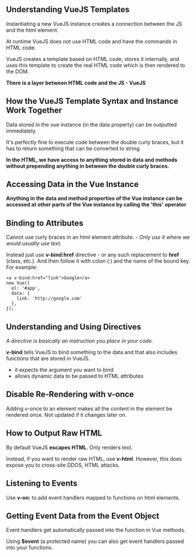 ## Understanding VueJS Templates

Instantiating a new VueJS instance creates a connection between the JS and the html element.

At runtime VueJS does not use HTML code and have the commands in HTML code.

VueJS creates a template based on HTML code, stores it internally, and uses this template to create the real HTML code which is then rendered to the DOM.

**There is a layer between HTML code and the JS - VueJS**



## How the VueJS Template Syntax and Instance Work Together

Data stored in the vue instance (in the data property) can be outputted immediately.

It's perfectly fine to execute code between the double curly braces, but it has to return something that can be converted to string.

**In the HTML, we have access to anything stored in data and methods without prepending anything in between the double curly braces.**



## Accessing Data in the Vue Instance

**Anything in the data and method properties of the Vue instance can be accessed at other parts of the Vue instance by calling the 'this' operator**



## Binding to Attributes

Cannot use curly braces in an html element attribute. - *Only use it where we would usually use text.*

Instead just use **v-bind:href** directive - or any such replacement to **href** (class, etc.). And then follow it with colon (:) and the name of the bound key. For example:
```
<a v-bind:href="link">Google</a>
new Vue({
  el: '#app',
  data: {
    link: 'http://google.com'
  },
});
```


## Understanding and Using Directives

*A directive is basically an instruction you place in your code.*

**v-bind** tells VueJS to bind something to the data and that also includes functions that are stored in VueJS.
- it expects the argument you want to bind
- allows dynamic data to be passed to HTML attributes



## Disable Re-Rendering with v-once

Adding v-once to an element makes all the content in the element be rendered once. Not updated if it changes later on.



## How to Output Raw HTML

By default VueJS **escapes HTML**. Only renders text.

Instead, if you want to render raw HTML, use **v-html**.
However, this does expose you to cross-site DDOS, HTML attacks.



## Listening to Events

Use **v-on:** to add event handlers mapped to functions on html elements.



## Getting Event Data from the Event Object

Event handlers get automatically passed into the function in Vue methods.

Using **$event** (a protected name) you can also get event handlers passed into your functions.